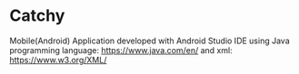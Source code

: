 # Catchy
Mobile(Android) Application developed with Android Studio IDE using Java programming language: https://www.java.com/en/ and xml: https://www.w3.org/XML/

